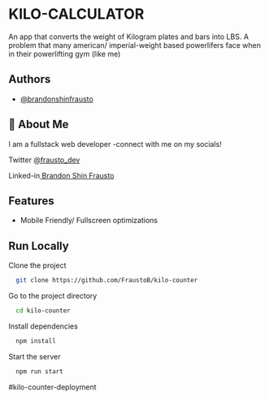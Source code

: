 
# KILO-CALCULATOR

An app that converts the weight of Kilogram plates and bars into LBS.
A problem that many american/ imperial-weight based powerlifers face when in their
powerlifting gym (like me)


## Authors

- [@brandonshinfrausto](https://github.com/FraustoB)


## 🚀 About Me
I am a fullstack web developer
-connect with me on my socials!

Twitter [@frausto_dev](https://twitter.com/frausto_dev)

Linked-in[ Brandon Shin Frausto](https://www.linkedin.com/in/brandon-s-frausto-13a712213/)



## Features

- Mobile Friendly/ Fullscreen optimizations



## Run Locally

Clone the project

```bash
  git clone https://github.com/FraustoB/kilo-counter
```

Go to the project directory

```bash
  cd kilo-counter
```

Install dependencies

```bash
  npm install
```

Start the server

```bash
  npm run start
```
#kilo-counter-deployment
